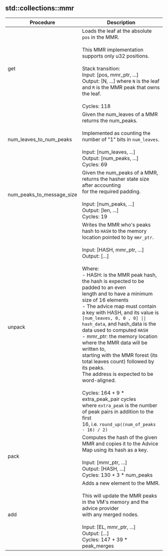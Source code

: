 
## std::collections::mmr
| Procedure | Description |
| ----------- | ------------- |
| get | Loads the leaf at the absolute `pos` in the MMR.<br /><br />This MMR implementation supports only u32 positions.<br /><br />Stack transition:<br />Input: [pos, mmr_ptr, ...]<br />Output: [N, ...] where `N` is the leaf and `R` is the MMR peak that owns the leaf.<br /><br />Cycles: 118<br /> |
| num_leaves_to_num_peaks | Given the num_leaves of a MMR returns the num_peaks.<br /><br />Implemented as counting the number of "1" bits in `num_leaves`.<br /><br />Input: [num_leaves, ...]<br />Output: [num_peaks, ...]<br />Cycles: 69<br /> |
| num_peaks_to_message_size | Given the num_peaks of a MMR, returns the hasher state size after accounting<br />for the required padding.<br /><br />Input: [num_peaks, ...]<br />Output: [len, ...]<br />Cycles: 19<br /> |
| unpack | Writes the MMR who's peaks hash to `HASH` to the memory location pointed to by `mmr_ptr`.<br /><br />Input: [HASH, mmr_ptr, ...]<br />Output: [...]<br /><br />Where:<br />- HASH: is the MMR peak hash, the hash is expected to be padded to an even<br />length and to have a minimum size of 16 elements<br />- The advice map must contain a key with HASH, and its value is<br />`[num_leaves, 0, 0 , 0] \|\| hash_data`, and hash_data is the data used to computed `HASH`<br />- mmr_ptr: the memory location where the MMR data will be written to,<br />starting with the MMR forest (its total leaves count) followed by its peaks.<br />The address is expected to be word-aligned.<br /><br />Cycles: 164 + 9 * extra_peak_pair cycles<br />where `extra_peak` is the number of peak pairs in addition to the first<br />16, i.e. `round_up((num_of_peaks - 16) / 2)`<br /> |
| pack | Computes the hash of the given MMR and copies it to the Advice Map using its hash as a key.<br /><br />Input: [mmr_ptr, ...]<br />Output: [HASH, ...]<br />Cycles: 130 + 3 * num_peaks<br /> |
| add | Adds a new element to the MMR.<br /><br />This will update the MMR peaks in the VM's memory and the advice provider<br />with any merged nodes.<br /><br />Input: [EL, mmr_ptr, ...]<br />Output: [...]<br />Cycles: 147 + 39 * peak_merges<br /> |
